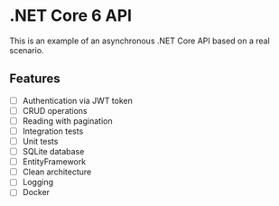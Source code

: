 # .NET Core 6 API 

This is an example of an asynchronous .NET Core API based on a real scenario.

## Features
- [ ] Authentication via JWT token
- [ ] CRUD operations
- [ ] Reading with pagination
- [ ] Integration tests
- [ ] Unit tests
- [ ] SQLite database
- [ ] EntityFramework
- [ ] Clean architecture
- [ ] Logging
- [ ] Docker
